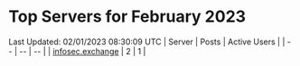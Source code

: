 # Top Servers for February 2023
Last Updated: 02/01/2023 08:30:09 UTC
| Server | Posts | Active Users |
| -- | -- | -- |
| [infosec.exchange](https://infosec.exchange/tags/PowerShell) | 2 | 1 |
